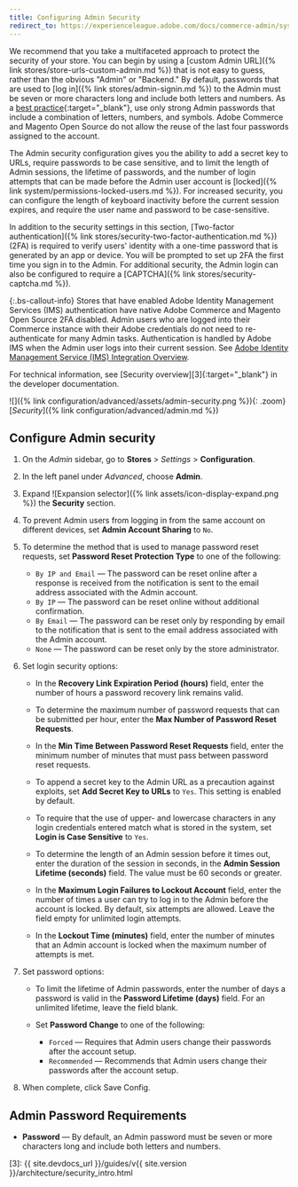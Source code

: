 ```yaml
---
title: Configuring Admin Security
redirect_to: https://experienceleague.adobe.com/docs/commerce-admin/systems/security/security-admin.html
---
```


We recommend that you take a multifaceted approach to protect the security of your store. You can begin by using a [custom Admin URL]({% link stores/store-urls-custom-admin.md %}) that is not easy to guess, rather than the obvious "Admin" or "Backend." By default, passwords that are used to [log in]({% link stores/admin-signin.md %}) to the Admin must be seven or more characters long and include both letters and numbers. As a [best practice][1]{:target="_blank"}, use only strong Admin passwords that include a combination of letters, numbers, and symbols. Adobe Commerce and Magento Open Source do not allow the reuse of the last four passwords assigned to the account.

The Admin security configuration gives you the ability to add a secret key to URLs, require passwords to be case sensitive, and to limit the length of Admin sessions, the lifetime of passwords, and the number of login attempts that can be made before the Admin user account is [locked]({% link system/permissions-locked-users.md %}). For increased security, you can configure the length of keyboard inactivity before the current session expires, and require the user name and password to be case-sensitive.

In addition to the security settings in this section, [Two-factor authentication]({% link stores/security-two-factor-authentication.md %}) (2FA) is required to verify users' identity with a one-time password that is generated by an app or device. You will be prompted to set up 2FA the first time you sign in to the Admin. For additional security, the Admin login can also be configured to require a [CAPTCHA]({% link stores/security-captcha.md %}).

{:.bs-callout-info}
Stores that have enabled Adobe Identity Management Services (IMS) authentication have native Adobe Commerce and Magento Open Source 2FA disabled. Admin users who are logged into their Commerce instance with their Adobe credentials do not need to re-authenticate for many Admin tasks. Authentication is handled by Adobe IMS when the Admin user logs into their current session. See [Adobe Identity Management Service (IMS) Integration Overview](https://experienceleague.adobe.com/docs/commerce-admin/start/admin/ims/adobe-ims-integration-overview.html).

For technical information, see [Security overview][3]{:target="_blank"} in the developer documentation.

![]({% link configuration/advanced/assets/admin-security.png %}){: .zoom}
[_Security_]({% link configuration/advanced/admin.md %})

## Configure Admin security

1. On the _Admin_ sidebar, go to **Stores** > _Settings_ > **Configuration**.

1. In the left panel under _Advanced_, choose **Admin**.

1. Expand ![Expansion selector]({% link assets/icon-display-expand.png %}) the **Security** section.

1. To prevent Admin users from logging in from the same account on different devices, set **Admin Account Sharing** to `No`.

1. To determine the method that is used to manage password reset requests, set **Password Reset Protection Type** to one of the following:

   - `By IP and Email` — The password can be reset online after a response is received from the notification is sent to the email address associated with the Admin account.
   - `By IP` — The password can be reset online without additional confirmation.
   - `By Email` — The password can be reset only by responding by email to the notification that is sent to the email address associated with the Admin account.
   - `None` — The password can be reset only by the store administrator.

1. Set login security options:

   - In the **Recovery Link Expiration Period (hours)** field, enter the number of hours a password recovery link remains valid.

   - To determine the maximum number of password requests that can be submitted per hour, enter the **Max Number of Password Reset Requests**.

   - In the **Min Time Between Password Reset Requests** field, enter the minimum number of minutes that must pass between password reset requests.

   - To append a secret key to the Admin URL as a precaution against exploits, set **Add Secret Key to URLs** to `Yes`. This setting is enabled by default.

   - To require that the use of upper- and lowercase characters in any login credentials entered match what is stored in the system, set **Login is Case Sensitive** to `Yes`.

   - To determine the length of an Admin session before it times out, enter the duration of the session in seconds, in the **Admin Session Lifetime (seconds)** field. The value must be 60 seconds or greater.

   - In the **Maximum Login Failures to Lockout Account** field, enter the number of times a user can try to log in to the Admin before the account is locked. By default, six attempts are allowed. Leave the field empty for unlimited login attempts.

   - In the **Lockout Time (minutes)** field, enter the number of minutes that an Admin account is locked when the maximum number of attempts is met.

1. Set password options:

   - To limit the lifetime of Admin passwords, enter the number of days a password is valid in the **Password Lifetime (days)** field. For an unlimited lifetime, leave the field blank.

   - Set **Password Change** to one of the following:

      - `Forced` — Requires that Admin users change their passwords after the account setup.
      - `Recommended` — Recommends that Admin users change their passwords after the account setup.

1. When complete, click <span class="btn">Save Config</span>.

## Admin Password Requirements

- **Password** — By default, an Admin password must be seven or more characters long and include both letters and numbers.

[1]: https://www.adobe.com/content/dam/cc/en/security/pdfs/Adobe-Magento-Commerce-Best-Practices-Guide.pdf
[2]: https://marketplace.magento.com/catalogsearch/result?cat=8&amp;q=security
[3]: {{ site.devdocs_url }}/guides/v{{ site.version }}/architecture/security_intro.html
